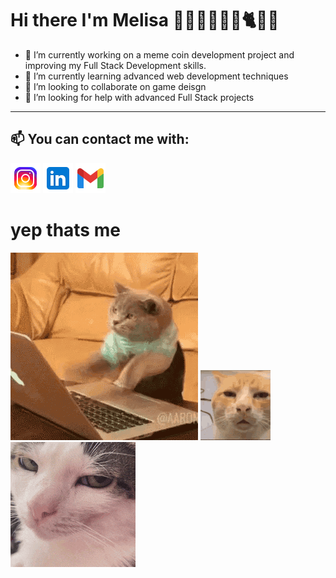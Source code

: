 Hi there I'm Melisa 💁‍♀👩‍💻🛵🤸🐈🌸👋
======

- 🔭 I’m currently working on a meme coin development project and improving my Full Stack Development skills.                                                              
- 🌱 I’m currently learning advanced web development techniques
- 👯 I’m looking to collaborate on game deisgn 
- 🤔 I’m looking for help with advanced Full Stack projects
----------
 📫 You can contact me with:
----------
  [![Instagram](icons8-instagram-48.png)](https://www.instagram.com/melimlissaa)
  [![LinkedIn](icons8-linkedin-logo-48.png)](https://www.linkedin.com/in/melisa-k%C4%B1l%C4%B1%C3%A7-16a356228/)
  [![Gmail](icons8-gmail-48.png)](mailto:klc.melimlissaa@gmail.com)
  
yep thats me
======
![Noon](cat-computer.gif)    ![Night](cat-annoyed.gif)  ![Night](crunchy-cat-monkeycatluna.gif)

